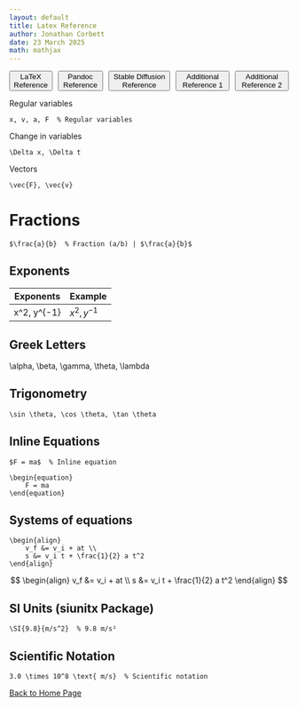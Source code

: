 ```yaml
---
layout: default
title: Latex Reference
author: Jonathan Corbett
date: 23 March 2025
math: mathjax
---
```


<div style="display: flex; gap: 10px;">
  <a href="ref_latex.html"><button>LaTeX Reference</button></a>
  <a href="ref_pandoc.html"><button>Pandoc Reference</button></a>
  <a href="stable-diffusion.html"><button>Stable Diffusion Reference</button></a>
  <a href="additional_ref_1.html"><button>Additional Reference 1</button></a>
  <a href="additional_ref_2.html"><button>Additional Reference 2</button></a>
</div>


Regular variables
```
x, v, a, F  % Regular variables
```
Change in variables
```
\Delta x, \Delta t
```

Vectors
```
\vec{F}, \vec{v}

```

# Fractions #
``
$\frac{a}{b}  % Fraction (a/b) | $\frac{a}{b}$
``
## Exponents ##

Exponents | Example
------------------ | -----------------------
 x^2, y^{-1} | $x^2, y^{-1}$

## Greek Letters  ##
\alpha, \beta, \gamma, \theta, \lambda

## Trigonometry ##
```
\sin \theta, \cos \theta, \tan \theta
```

## Inline Equations ##
```
$F = ma$  % Inline equation
```
```
\begin{equation}
    F = ma
\end{equation}
```

## Systems of equations ##
```
\begin{align}
    v_f &= v_i + at \\
    s &= v_i t + \frac{1}{2} a t^2
\end{align}
```
$$
\begin{align}
    v_f &= v_i + at \\
    s &= v_i t + \frac{1}{2} a t^2
\end{align}
$$

## SI Units (siunitx Package) #
```
\SI{9.8}{m/s^2}  % 9.8 m/s²
```

## Scientific Notation ##
```
3.0 \times 10^8 \text{ m/s}  % Scientific notation
```


<footer>
  <p><a href="index.html">Back to Home Page</a></p>
</footer>